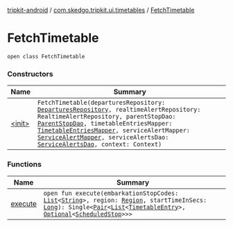 [tripkit-android](../../index.md) / [com.skedgo.tripkit.ui.timetables](../index.md) / [FetchTimetable](./index.md)

# FetchTimetable

`open class FetchTimetable`

### Constructors

| Name | Summary |
|---|---|
| [&lt;init&gt;](-init-.md) | `FetchTimetable(departuresRepository: `[`DeparturesRepository`](../../com.skedgo.tripkit.ui.timetables.domain/-departures-repository/index.md)`, realtimeAlertRepository: RealtimeAlertRepository, parentStopDao: `[`ParentStopDao`](../../skedgo.tripgo.data.timetables/-parent-stop-dao/index.md)`, timetableEntriesMapper: `[`TimetableEntriesMapper`](../-timetable-entries-mapper/index.md)`, serviceAlertMapper: `[`ServiceAlertMapper`](../../com.skedgo.tripkit.data.database.timetables/-service-alert-mapper/index.md)`, serviceAlertsDao: `[`ServiceAlertsDao`](../../com.skedgo.tripkit.data.database.timetables/-service-alerts-dao/index.md)`, context: Context)` |

### Functions

| Name | Summary |
|---|---|
| [execute](execute.md) | `open fun execute(embarkationStopCodes: `[`List`](https://kotlinlang.org/api/latest/jvm/stdlib/kotlin.collections/-list/index.html)`<`[`String`](https://kotlinlang.org/api/latest/jvm/stdlib/kotlin/-string/index.html)`>, region: `[`Region`](../../com.skedgo.tripkit.common.model/-region/index.md)`, startTimeInSecs: `[`Long`](https://kotlinlang.org/api/latest/jvm/stdlib/kotlin/-long/index.html)`): Single<`[`Pair`](https://kotlinlang.org/api/latest/jvm/stdlib/kotlin/-pair/index.html)`<`[`List`](https://kotlinlang.org/api/latest/jvm/stdlib/kotlin.collections/-list/index.html)`<`[`TimetableEntry`](../../com.skedgo.tripkit.ui.model/-timetable-entry/index.md)`>, `[`Optional`](../../com.skedgo.tripkit.ui.utils/-optional/index.md)`<`[`ScheduledStop`](../../com.skedgo.tripkit.common.model/-scheduled-stop/index.md)`>>>` |
